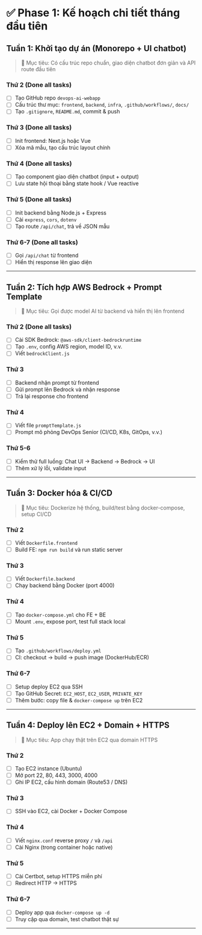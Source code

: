 # ✅ Phase 1: Kế hoạch chi tiết tháng đầu tiên

## Tuần 1: Khởi tạo dự án (Monorepo + UI chatbot)
> 🎯 Mục tiêu: Có cấu trúc repo chuẩn, giao diện chatbot đơn giản và API route đầu tiên

### Thứ 2 (Done all tasks)
- [ ] Tạo GitHub repo `devops-ai-webapp`
- [ ] Cấu trúc thư mục: `frontend`, `backend`, `infra`, `.github/workflows/`, `docs/`
- [ ] Tạo `.gitignore`, `README.md`, commit & push

### Thứ 3 (Done all tasks)
- [ ] Init frontend: Next.js hoặc Vue
- [ ] Xóa mã mẫu, tạo cấu trúc layout chính

### Thứ 4 (Done all tasks)
- [ ] Tạo component giao diện chatbot (input + output)
- [ ] Lưu state hội thoại bằng state hook / Vue reactive

### Thứ 5 (Done all tasks)
- [ ] Init backend bằng Node.js + Express
- [ ] Cài `express`, `cors`, `dotenv`
- [ ] Tạo route `/api/chat`, trả về JSON mẫu

### Thứ 6-7 (Done all tasks)
- [ ] Gọi `/api/chat` từ frontend
- [ ] Hiển thị response lên giao diện

---

## Tuần 2: Tích hợp AWS Bedrock + Prompt Template
> 🎯 Mục tiêu: Gọi được model AI từ backend và hiển thị lên frontend

### Thứ 2 (Done all tasks)
- [ ] Cài SDK Bedrock: `@aws-sdk/client-bedrockruntime`
- [ ] Tạo `.env`, config AWS region, model ID, v.v.
- [ ] Viết `bedrockClient.js`

### Thứ 3
- [ ] Backend nhận prompt từ frontend
- [ ] Gửi prompt lên Bedrock và nhận response
- [ ] Trả lại response cho frontend

### Thứ 4
- [ ] Viết file `promptTemplate.js`
- [ ] Prompt mô phỏng DevOps Senior (CI/CD, K8s, GitOps, v.v.)

### Thứ 5-6
- [ ] Kiểm thử full luồng: Chat UI → Backend → Bedrock → UI
- [ ] Thêm xử lý lỗi, validate input

---

## Tuần 3: Docker hóa & CI/CD
> 🎯 Mục tiêu: Dockerize hệ thống, build/test bằng docker-compose, setup CI/CD

### Thứ 2
- [ ] Viết `Dockerfile.frontend`
- [ ] Build FE: `npm run build` và run static server

### Thứ 3
- [ ] Viết `Dockerfile.backend`
- [ ] Chạy backend bằng Docker (port 4000)

### Thứ 4
- [ ] Tạo `docker-compose.yml` cho FE + BE
- [ ] Mount `.env`, expose port, test full stack local

### Thứ 5
- [ ] Tạo `.github/workflows/deploy.yml`
- [ ] CI: checkout → build → push image (DockerHub/ECR)

### Thứ 6-7
- [ ] Setup deploy EC2 qua SSH
- [ ] Tạo GitHub Secret: `EC2_HOST`, `EC2_USER`, `PRIVATE_KEY`
- [ ] Thêm bước: copy file & `docker-compose up` trên EC2

---

## Tuần 4: Deploy lên EC2 + Domain + HTTPS
> 🎯 Mục tiêu: App chạy thật trên EC2 qua domain HTTPS

### Thứ 2
- [ ] Tạo EC2 instance (Ubuntu)
- [ ] Mở port 22, 80, 443, 3000, 4000
- [ ] Ghi IP EC2, cấu hình domain (Route53 / DNS)

### Thứ 3
- [ ] SSH vào EC2, cài Docker + Docker Compose

### Thứ 4
- [ ] Viết `nginx.conf` reverse proxy `/` và `/api`
- [ ] Cài Nginx (trong container hoặc native)

### Thứ 5
- [ ] Cài Certbot, setup HTTPS miễn phí
- [ ] Redirect HTTP → HTTPS

### Thứ 6-7
- [ ] Deploy app qua `docker-compose up -d`
- [ ] Truy cập qua domain, test chatbot thật sự

---
